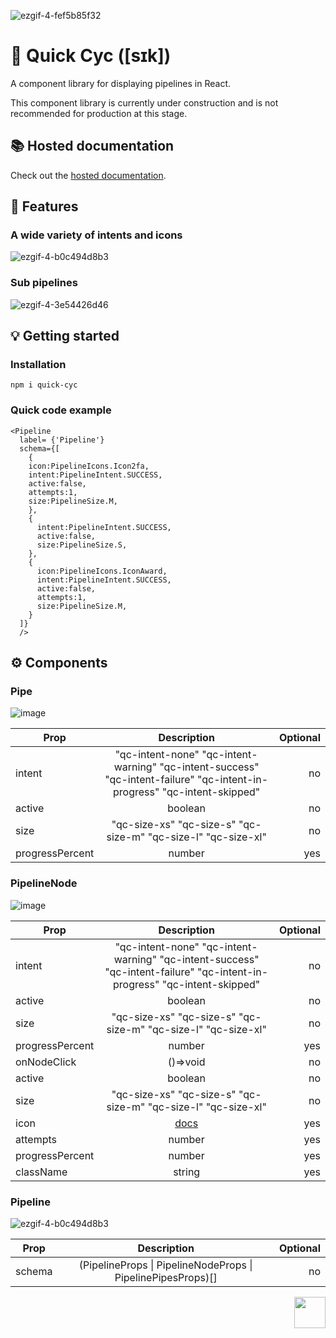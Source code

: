 ![ezgif-4-fef5b85f32](https://github.com/jamesgiu/react-pipes/assets/13777223/57c7879e-4438-44a2-86d5-3bfa50df5b22)

# 🔀 Quick Cyc ([sɪk])

A component library for displaying pipelines in React.

This component library is currently under construction and is not recommended for production at this stage.

## 📚 Hosted documentation

Check out the [hosted documentation](https://jamesgiu.github.io/quick-cyc/).

## 🚀 Features

### A wide variety of intents and icons

![ezgif-4-b0c494d8b3](https://github.com/jamesgiu/react-pipes/assets/13777223/cb65ca2a-03d5-430e-bfa8-a0d4fb22ab5f)

### Sub pipelines

![ezgif-4-3e54426d46](https://github.com/jamesgiu/react-pipes/assets/13777223/7384304e-8a80-416a-958e-d205e1e72c52)

## 💡 Getting started

### Installation

```
npm i quick-cyc
```

### Quick code example

```
<Pipeline
  label= {'Pipeline'}
  schema={[
    {
    icon:PipelineIcons.Icon2fa,
    intent:PipelineIntent.SUCCESS,
    active:false,
    attempts:1,
    size:PipelineSize.M,
    },
    {
      intent:PipelineIntent.SUCCESS,
      active:false,
      size:PipelineSize.S,
    },
    {
      icon:PipelineIcons.IconAward,
      intent:PipelineIntent.SUCCESS,
      active:false,
      attempts:1,
      size:PipelineSize.M,
    }
  ]}
  />
```

## ⚙ Components

### Pipe

![image](https://github.com/jamesgiu/quick-cyc/assets/13777223/0b2677e3-f900-46c0-bebc-93eb73197773)

| Prop            |                                                       Description                                                        | Optional |
| --------------- | :----------------------------------------------------------------------------------------------------------------------: | -------: |
| intent          | "qc-intent-none" "qc-intent-warning" "qc-intent-success" "qc-intent-failure" "qc-intent-in-progress" "qc-intent-skipped" |       no |
| active          |                                                         boolean                                                          |       no |
| size            |                              "qc-size-xs" "qc-size-s" "qc-size-m" "qc-size-l" "qc-size-xl"                               |       no |
| progressPercent |                                                          number                                                          |      yes |

### PipelineNode

![image](https://github.com/jamesgiu/quick-cyc/assets/13777223/00b17998-3a37-4f0b-ac59-144bb171d07a)

| Prop            |                                                       Description                                                        | Optional |
| --------------- | :----------------------------------------------------------------------------------------------------------------------: | -------: |
| intent          | "qc-intent-none" "qc-intent-warning" "qc-intent-success" "qc-intent-failure" "qc-intent-in-progress" "qc-intent-skipped" |       no |
| active          |                                                         boolean                                                          |       no |
| size            |                              "qc-size-xs" "qc-size-s" "qc-size-m" "qc-size-l" "qc-size-xl"                               |       no |
| progressPercent |                                                          number                                                          |      yes |
| onNodeClick     |                                                         ()=>void                                                         |       no |
| active          |                                                         boolean                                                          |       no |
| size            |                              "qc-size-xs" "qc-size-s" "qc-size-m" "qc-size-l" "qc-size-xl"                               |       no |
| icon            |                       [docs](https://jamesgiu.github.io/quick-cyc/?path=/docs/pipelinenode--docs)                        |      yes |
| attempts        |                                                          number                                                          |      yes |
| progressPercent |                                                          number                                                          |      yes |
| className       |                                                          string                                                          |      yes |

### Pipeline

![ezgif-4-b0c494d8b3](https://github.com/jamesgiu/quick-cyc/assets/13777223/cb65ca2a-03d5-430e-bfa8-a0d4fb22ab5f)

| Prop   |                         Description                          | Optional |
| ------ | :----------------------------------------------------------: | -------: |
| schema | (PipelineProps \| PipelineNodeProps \| PipelinePipesProps)[] |       no |

<img src="https://github.com/jamesgiu/quick-cyc/assets/13777223/7706e6f4-b3e6-49a0-a693-42e0069a11bb" width="50" height="50" align="right"/>
